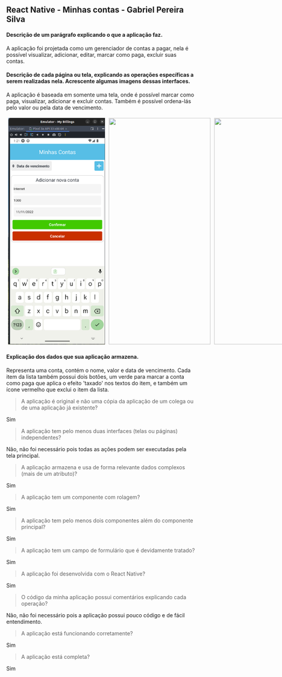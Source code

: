 ## React Native - Minhas contas - Gabriel Pereira Silva

#### Descrição de um parágrafo explicando o que a aplicação faz.

A aplicação foi projetada como um gerenciador de contas a pagar, nela é possível visualizar, adicionar, editar, marcar como paga, excluir suas contas.

#### Descrição de cada página ou tela, explicando as operações específicas a serem realizadas nela. Acrescente algumas imagens dessas interfaces.

A aplicação é baseada em somente uma tela, onde é possível marcar como paga, visualizar, adicionar e excluir contas. Também é possível ordena-lás pelo valor ou pela data de vencimento.

<div style="width: 100%; display: flex; align-items: center; justify-content: space-evenly;">  
<img style="margin: 5px" src="https://raw.githubusercontent.com/gabeps2/my-billings-react-expo/master/preview/minhas-contas-1.png" width="270" height="600">
<img style="margin: 5px" src="https://raw.githubusercontent.com/gabeps2/my-billings-react-expo/master/preview/minhas-contas-2.jpg" width="270" height="600">
<img style="margin: 5px" src="https://raw.githubusercontent.com/gabeps2/my-billings-react-expo/master/preview/minhas-contas-3.jpg" width="270" height="600">
<img style="margin: 5px" src="https://raw.githubusercontent.com/gabeps2/my-billings-react-expo/master/preview/minhas-contas-4.png" width="270" height="600">
<img style="margin: 5px" src="https://raw.githubusercontent.com/gabeps2/my-billings-react-expo/master/preview/minhas-contas-5.jpg" width="270" height="600">
<img style="margin: 5px" src="https://raw.githubusercontent.com/gabeps2/my-billings-react-expo/master/preview/minhas-contas-6.jpg" width="270" height="600">
  
  https://github.com/gabeps2/my-billings-react-expo/blob/master/preview/minhas-contas-1.png
</div>

#### Explicação dos dados que sua aplicação armazena.

Representa uma conta, contém o nome, valor e data de vencimento. Cada item da lista também possui dois botões, um verde para marcar a conta como paga que aplica o efeito 'taxado' nos textos do item, e também um ícone vermelho que exclui o item da lista.

> A aplicação é original e não uma cópia da aplicação de um colega ou de uma aplicação já existente?

Sim

> A aplicação tem pelo menos duas interfaces (telas ou páginas) independentes?

Não, não foi necessário pois todas as ações podem ser executadas pela tela principal.

> A aplicação armazena e usa de forma relevante dados complexos (mais de um atributo)?

Sim

> A aplicação tem um componente com rolagem?

Sim

> A aplicação tem pelo menos dois componentes além do componente principal?

Sim

> A aplicação tem um campo de formulário que é devidamente tratado?

Sim

> A aplicação foi desenvolvida com o React Native?

Sim

> O código da minha aplicação possui comentários explicando cada operação?

Não, não foi necessário pois a aplicação possui pouco código e de fácil entendimento.

> A aplicação está funcionando corretamente?

Sim

> A aplicação está completa?

Sim
